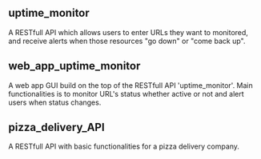 ## uptime_monitor

A RESTfull API which allows users to enter URLs they want to monitored, and receive alerts when those resources "go down" or "come back up".

## web_app_uptime_monitor

A web app GUI build on the top of the RESTfull API 'uptime_monitor'. Main functionalities is to monitor URL's status whether active or not and alert users when status changes.

## pizza_delivery_API

A RESTfull API with basic functionalities for a pizza delivery company. 
